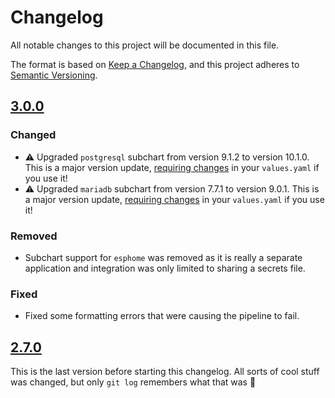 # Changelog
All notable changes to this project will be documented in this file.

The format is based on [Keep a Changelog](https://keepachangelog.com/en/1.0.0/),
and this project adheres to [Semantic Versioning](https://semver.org/spec/v2.0.0.html).

## [3.0.0]

### Changed

- :warning: Upgraded `postgresql` subchart from version 9.1.2 to version 10.1.0. 
  This is a major version update, [requiring changes](https://github.com/bitnami/charts/tree/master/bitnami/postgresql#to-1000) in your `values.yaml` if you use it!
- :warning: Upgraded `mariadb` subchart from version 7.7.1 to version 9.0.1. 
  This is a major version update, [requiring changes](https://github.com/bitnami/charts/tree/master/bitnami/mariadb#to-900) in your `values.yaml` if you use it!

### Removed

- Subchart support for `esphome` was removed as it is really a separate application and integration was only limited to sharing a secrets file.

### Fixed

- Fixed some formatting errors that were causing the pipeline to fail.

## [2.7.0]

This is the last version before starting this changelog. All sorts of cool stuff was changed, but only `git log` remembers what that was :slightly_frowning_face:


[3.0.0]: https://github.com/k8s-at-home/charts/tree/home-assistant-3.0.0/charts/home-assistant

[2.7.0]: https://github.com/k8s-at-home/charts/tree/home-assistant-2.7.0/charts/home-assistant
